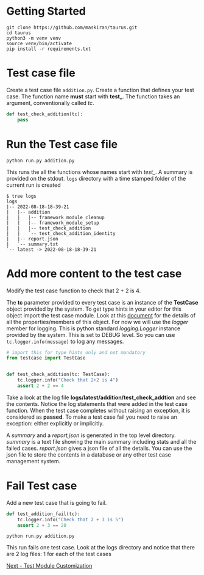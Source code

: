 # Getting Started

```
git clone https://github.com/maskiran/taurus.git
cd taurus
python3 -m venv venv
source venv/bin/activate
pip install -r requirements.txt
```

# Test case file

Create a test case file `addition.py`. Create a function that defines your test case. The function name **must** start with **test_**. The function takes an argument, conventionally called *tc*. 

```python
def test_check_addition(tc):
    pass
```

# Run the Test case file

```
python run.py addition.py
```

This runs the all the functions whose names start with *test_*. A summary is provided on the stdout. `logs` directory with a time stamped folder of the current run is created

```
$ tree logs
logs
|-- 2022-08-18-18-39-21
|   |-- addition
|   |   |-- framework_module_cleanup
|   |   |-- framework_module_setup
|   |   |-- test_check_addition
|   |   `-- test_check_addition_identity
|   |-- report.json
|   `-- summary.txt
`-- latest -> 2022-08-18-18-39-21
```

# Add more content to the test case
Modify the test case function to check that 2 + 2 is 4.

The **tc** parameter provided to every test case is an instance of the **TestCase** object provided by the system. To get type hints in your editor for this object import the test case module. Look at this [document](test_case_object.md) for the details of all the properties/members of this object. For now we will use the *logger* member for logging. This is python standard *logging.Logger* instance provided by the system. This is set to DEBUG level. So you can use `tc.logger.info(message)` to log any messages.

```python
# import this for type hints only and not mandatory
from testcase import TestCase


def test_check_addition(tc: TestCase):
    tc.logger.info("Check that 2+2 is 4")
    assert 2 + 2 == 4
```

Take a look at the log file **logs/latest/addition/test_check_addtion** and see the contents. Notice the log statements that were added in the test case function. When the test case completes without raising an exception, it is considered as **passed**. To make a test case fail you need to raise an exception: either explicitly or implicitly.

A *summary* and a *report,json* is generated in the top level directory. *summary* is a text file showing the main summary including stats and all the failed cases. *report.json* gives a json file of all the details. You can use the json file to store the contents in a database or any other test case management system.

# Fail Test case
Add a new test case that is going to fail.

```python
def test_addition_fail(tc):
    tc.logger.info("Check that 2 + 3 is 5")
    assert 2 + 3 == 20
```

```
python run.py addition.py
```

This run fails one test case. Look at the logs directory and notice that there are 2 log files: 1 for each of the test cases

[Next - Test Module Customization](test_module.md)